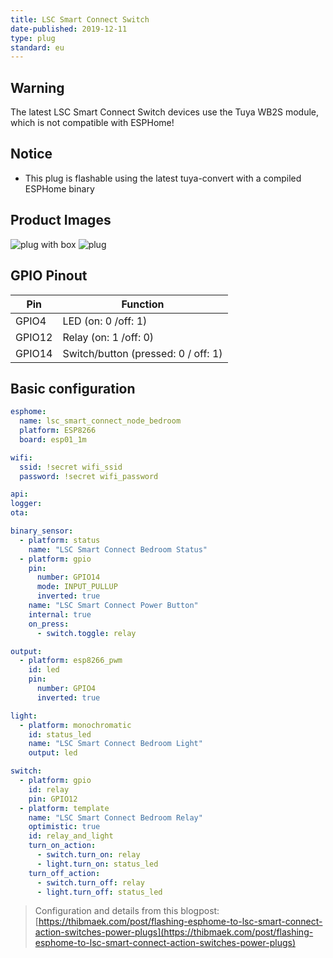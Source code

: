```yaml
---
title: LSC Smart Connect Switch
date-published: 2019-12-11
type: plug
standard: eu
---
```


## Warning

The latest LSC Smart Connect Switch devices use the Tuya WB2S module, which is not compatible with ESPHome!

## Notice

- This plug is flashable using the latest tuya-convert with a compiled ESPHome binary

## Product Images

![plug with box](https://www.action.com/globalassets/cmsarticleimages/79/77/2578677_8712879142799-111.png?preset=mediaSliderImageLargeHD)
![plug](https://www.action.com/globalassets/cmsarticleimages/79/78/2578677_8712879142799-110_02.png?preset=mediaSliderImageLargeHD)

## GPIO Pinout

| Pin    | Function                            |
| ------ | ----------------------------------- |
| GPIO4  | LED (on: 0 /off: 1)                 |
| GPIO12 | Relay (on: 1 /off: 0)               |
| GPIO14 | Switch/button (pressed: 0 / off: 1) |

## Basic configuration

```yml
esphome:
  name: lsc_smart_connect_node_bedroom
  platform: ESP8266
  board: esp01_1m

wifi:
  ssid: !secret wifi_ssid
  password: !secret wifi_password

api:
logger:
ota:

binary_sensor:
  - platform: status
    name: "LSC Smart Connect Bedroom Status"
  - platform: gpio
    pin:
      number: GPIO14
      mode: INPUT_PULLUP
      inverted: true
    name: "LSC Smart Connect Power Button"
    internal: true
    on_press:
      - switch.toggle: relay

output:
  - platform: esp8266_pwm
    id: led
    pin:
      number: GPIO4
      inverted: true

light:
  - platform: monochromatic
    id: status_led
    name: "LSC Smart Connect Bedroom Light"
    output: led

switch:
  - platform: gpio
    id: relay
    pin: GPIO12
  - platform: template
    name: "LSC Smart Connect Bedroom Relay"
    optimistic: true
    id: relay_and_light
    turn_on_action:
      - switch.turn_on: relay
      - light.turn_on: status_led
    turn_off_action:
      - switch.turn_off: relay
      - light.turn_off: status_led
```

> Configuration and details from this blogpost: [https://thibmaek.com/post/flashing-esphome-to-lsc-smart-connect-action-switches-power-plugs](https://thibmaek.com/post/flashing-esphome-to-lsc-smart-connect-action-switches-power-plugs)
